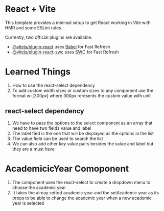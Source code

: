 # React + Vite

This template provides a minimal setup to get React working in Vite with HMR and some ESLint rules.

Currently, two official plugins are available:

- [@vitejs/plugin-react](https://github.com/vitejs/vite-plugin-react/blob/main/packages/plugin-react/README.md) uses [Babel](https://babeljs.io/) for Fast Refresh
- [@vitejs/plugin-react-swc](https://github.com/vitejs/vite-plugin-react-swc) uses [SWC](https://swc.rs/) for Fast Refresh

# Learned Things
1. How to use the react-select dependency 
2. To add custom width sizes or custom sizes to any component use the format w-[300px] where 300px reresents the custom value with unit
## react-select dependency
1. We have to pass the options to the select component as an array that need to have two fields value and label 
2. The label fied is the one that will be displayed as the options in the list 
3. The value field can be used to search the list 
4. We can also add other key value pairs besides the value and label but they are a must have

# AcademicicYear Comoponent
1. The component uses the react-select to create a dropdown menu to choose the academic year
2. It takes the alreay setted academic year and the setAcademic year as its props to be able to change the academic year when a new academic year is selected

